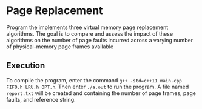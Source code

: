 # Page Replacement
Program the implements three virtual memory page replacement algorithms. The goal is to compare and assess the impact of these algorithms on the number of page faults incurred across a varying number of physical-memory page frames available

## Execution
To compile the program, enter the command `g++ -std=c++11 main.cpp FIFO.h LRU.h OPT.h`. Then enter `./a.out` to run the program. A file named `report.txt` will be created and containing the number of page frames, page faults, and reference string. 
